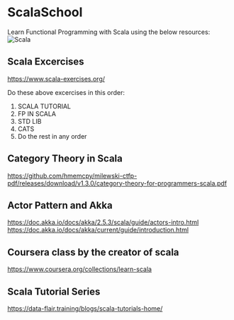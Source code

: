 # ScalaSchool

Learn Functional Programming with Scala using the below resources:
![Scala](https://logodix.com/logo/1650119.png)

## Scala Excercises
https://www.scala-exercises.org/

Do these above excercises in this order:
1. SCALA TUTORIAL
2. FP IN SCALA
3. STD LIB
4. CATS
5. Do the rest in any order

## Category Theory in Scala

https://github.com/hmemcpy/milewski-ctfp-pdf/releases/download/v1.3.0/category-theory-for-programmers-scala.pdf

## Actor Pattern and Akka

https://doc.akka.io/docs/akka/2.5.3/scala/guide/actors-intro.html
https://doc.akka.io/docs/akka/current/guide/introduction.html

## Coursera class by the creator of scala

https://www.coursera.org/collections/learn-scala

## Scala Tutorial Series

https://data-flair.training/blogs/scala-tutorials-home/
